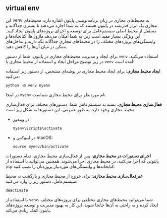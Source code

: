 ## virtual env
این venv به محیط‌های مجازی در زبان برنامه‌نویسی پایتون اشاره دارد. محیط‌های مجازی یک ابزار قدرتمند در پایتون هستند که به شما اجازه می‌دهند تا بستری جداگانه و مستقل از محیط اصلی سیستم‌عامل برای توسعه و اجرای پروژه‌های پایتون ایجاد کنید. این ویژگی بسیار مفید است زیرا به شما امکان می‌دهد ماژول‌ها، کتابخانه‌ها و وابستگی‌های پروژه‌های مختلف را در محیط‌های مجازی جداگانه نگه دارید و تداخل‌های ممکن در میان آن‌ها را کاهش دهید.

برای ایجاد و مدیریت محیط‌های مجازی در پایتون، شما از دستور `venv` استفاده می‌کنید. در زیر توضیح مراحل ایجاد و استفاده از محیط مجازی با `venv` آمده است:

 **ایجاد محیط مجازی**:
   برای ایجاد محیط مجازی در پوشه‌ای مشخص، از دستور زیر استفاده می‌کنید:
   ```
   python -m venv myenv
   ```
   در اینجا `myenv` نام موردنظر برای محیط مجازی شماست.

 **فعال‌سازی محیط مجازی**:
   بسته به سیستم‌عامل شما، دستورهای مختلف برای فعال‌سازی محیط مجازی وجود دارد. به طور عمومی، این دستورها به شکل زیر است:
   - در ویندوز:
     ```
     myenv\Scripts\activate
     ```
   - در لینوکس و macOS:
     ```
     source myenv/bin/activate
     ```

 **اجرای دستورات در محیط مجازی**:
   پس از فعال‌سازی محیط مجازی، تمام دستورات پایتونی که اجرا می‌کنید، در محیط مجازی اجرا می‌شوند. همچنین می‌توانید با استفاده از `pip` کتابخانه‌ها و وابستگی‌های موردنیاز پروژه‌تان را نصب کنید.

 **غیرفعال‌سازی محیط مجازی**:
   برای خروج از محیط مجازی و بازگشت به محیط سیستم‌عامل، دستور زیر را وارد می‌کنید:
   ```
   deactivate
   ```

با استفاده از `venv`، شما می‌توانید محیط‌های مجازی مختلفی برای پروژه‌های مختلف ایجاد کرده و به راحتی به آن‌ها جابجا شوید. این کار به بهبود مدیریت و توسعه پروژه‌های پایتون کمک زیادی می‌کند.
